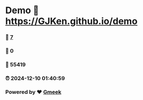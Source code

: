 # Demo :link: https://GJKen.github.io/demo 
### :page_facing_up: [7](https://GJKen.github.io/demo/tag.html) 
### :speech_balloon: 0 
### :hibiscus: 55419 
### :alarm_clock: 2024-12-10 01:40:59 
### Powered by :heart: [Gmeek](https://github.com/Meekdai/Gmeek)
